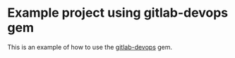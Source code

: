 # Example project using gitlab-devops gem

This is an example of how to use the [gitlab-devops](https://rubygems.org/gems/gitlab-devops) gem.